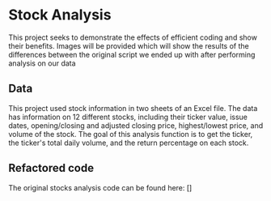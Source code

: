 # Stock Analysis
This project seeks to demonstrate the effects of efficient coding and show their benefits. Images will be provided which will show the results of the differences between the original script we ended up with after performing analysis on our data

## Data
This project used stock information in two sheets of an Excel file. The data has information on 12 different stocks, including their ticker value, issue dates, opening/closing and adjusted closing price, highest/lowest price, and volume of the stock. The goal of this analysis function is to get the ticker, the ticker's total daily volume, and the return percentage on each stock.

## Refactored code
The original stocks analysis code can be found here: []

